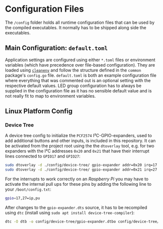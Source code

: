 # Configuration Files

The `/config` folder holds all runtime configuration files that can be used by the compiled executables. It normally has to be shipped along side the executables.

## Main Configuration: `default.toml`

Application settings are configured using either `*.toml` files or environment variables (which have precedence over file-based configuration). They are loaded using [`cleanenv`](https://github.com/ilyakaznacheev/cleanenv) and follow the structure defined in the `common` package's `config.go` file. `default.toml` is both an example configuration file where everything that was commented out is an optional setting with the respective default values. LED group configuration has to always be supplied in the configuration file as it has no sensible default value and is not really fit to map to environment variables.

## Linux Platform Config

### Device Tree

A device tree config to initialize the `PCF2574` I²C-GPIO-expanders, used to add additional buttons and other inputs, is included in this repository. It can be activated from the project root using the the `dtoverlay` tool, e.g. for two expanders with the I²C addresses `0x20` and `0x21` that have their interrupt lines connected to `GPIO17` and `GPIO27`:

```bash
sudo dtoverlay -d ./config/device-tree/ gpio-expander addr=0x20 irq=17
sudo dtoverlay -d ./config/device-tree/ gpio-expander addr=0x21 irq=27
```

For the interrupts to work correctly on an _Raspberry Pi_ you may have to activate the internal pull ups for these pins by adding the following line to your `/boot/config.txt`:

```bash
gpio=17,27=ip,pu
```

After changes to the `gpio-expander.dts` source, it has to be recompiled using `dtc` (install using `sudo apt install device-tree-compiler`):

```bash
dtc -O dtb -o config/device-tree/gpio-expander.dtbo config/device-tree/gpio-expander.dts
```
